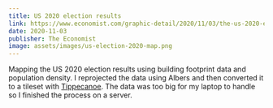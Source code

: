 ```yaml
---
title: US 2020 election results
link: https://www.economist.com/graphic-detail/2020/11/03/the-us-2020-election-results
date: 2020-11-03
publisher: The Economist
image: assets/images/us-election-2020-map.png
---
```


Mapping the US 2020 election results using building footprint data and population density. I reprojected the data using Albers and then converted it to a tileset with [Tippecanoe](https://github.com/mapbox/tippecanoe). The data was too big for my laptop to handle so I finished the process on a server.
